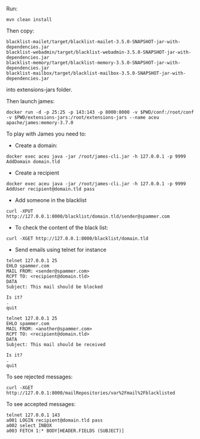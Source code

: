 Run:

```
mvn clean install
```

Then copy:

```
blacklist-mailet/target/blacklist-mailet-3.5.0-SNAPSHOT-jar-with-dependencies.jar
blacklist-webadmin/target/blacklist-webadmin-3.5.0-SNAPSHOT-jar-with-dependencies.jar
blacklist-memory/target/blacklist-memory-3.5.0-SNAPSHOT-jar-with-dependencies.jar
blacklist-mailbox/target/blacklist-mailbox-3.5.0-SNAPSHOT-jar-with-dependencies.jar
```

into extensions-jars folder.

Then launch james:

```
docker run -d -p 25:25 -p 143:143 -p 8000:8000 -v $PWD/conf:/root/conf -v $PWD/extensions-jars:/root/extensions-jars --name aceu apache/james:memory-3.7.0
```

To play with James you need to:

 - Create a domain:
 
```
docker exec aceu java -jar /root/james-cli.jar -h 127.0.0.1 -p 9999 AddDomain domain.tld
```

 - Create a recipient
 
```
docker exec aceu java -jar /root/james-cli.jar -h 127.0.0.1 -p 9999 AddUser recipient@domain.tld pass
```

 - Add someone in the blacklist
 
```
curl -XPUT http://127.0.0.1:8000/blacklist/domain.tld/sender@spammer.com
```

 - To check the content of the black list:
 
```
curl -XGET http://127.0.0.1:8000/blacklist/domain.tld
```

 - Send emails using telnet for instance
 
```
telnet 127.0.0.1 25
EHLO spammer.com
MAIL FROM: <sender@spammer.com>
RCPT TO: <recipient@domain.tld>
DATA
Subject: This mail should be blocked

Is it?
.
quit
```

```
telnet 127.0.0.1 25
EHLO spammer.com
MAIL FROM: <another@spammer.com>
RCPT TO: <recipient@domain.tld>
DATA
Subject: This mail should be received

Is it?
.
quit
```

To see rejected messages:

```
curl -XGET  http://127.0.0.1:8000/mailRepositories/var%2Fmail%2Fblacklisted
```

To see accepted messages:

```
telnet 127.0.0.1 143
a001 LOGIN recipient@domain.tld pass
a002 select INBOX
a003 FETCH 1:* BODY[HEADER.FIELDS (SUBJECT)] 
```
